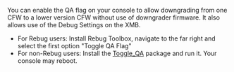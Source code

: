You can enable the QA flag on your console to allow downgrading from one CFW to a lower version CFW without use of downgrader firmware. It also allows use of the Debug Settings on the XMB.

* For Rebug users: Install Rebug Toolbox, navigate to the far right and select the first option "Toggle QA Flag"
* For non-Rebug users: Install the [Toggle\_QA](http://www.mediafire.com/file/ap6rwhm0v2y0ezx/toggle_qa.pkg/file) package and run it. Your console may reboot.